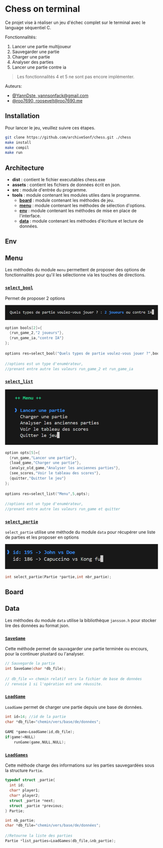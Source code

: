 # Chess on terminal

Ce projet vise à réaliser un jeu d'échec complet sur le terminal avec le language séquentiel C.

Fonctionnalités:
1. Lancer une partie multijoueur
1. Sauvegarder une partie
1. Charger une partie
1. Analyser des parties
1. Lancer une partie contre ia

>Les fonctionnalités 4 et 5 ne sont pas encore implémenter.

Auteurs: 

- [@YannDste, yannsonfack@gmail.com](https://github.com/YannDste)
- [@roo7690, roosevelt@roo7690.me](https://github.com/roo7690)

## Installation

Pour lancer le jeu, veuillez suivre ces étapes.

```sh
git clone https://github.com/archiveSonf/chess.git ./chess
make install
make compil
make run
```

## Architecture

- **dist** : contient le fichier executables chess.exe
- **assets** : contient les fichiers de données écrit en json.
- **src** : module d'entrée du programme. 
- **tools** : module contenant les modules utiles dans le programme.
    - **[board](#Board)** : module contenant les méthodes de jeu.
    - **[menu](#Menu)** : module contenant les méthodes de sélection d'options.
    - **[env](#Env)** : module contenant les méthodes de mise en place de l'interface.
    - **[data](#Data)** : module contenant les méthodes d'écriture et lecture de données.

## Env
## Menu

Les méthodes du module `menu` permettent de proposer des options de fonctionnalités pour qu'il les sélectionne via les touches de directions.

### [`select_bool`](https://github.com/archiveSonf/chess/blob/chess/tools/menu/bool.c)

Permet de proposer 2 options

![select_bool.png](img/select_bool.png)

```c
option bools[2]={
  {run_game_2,"2 joueurs"},
  {run_game_ia,"contre IA"}
};

options res=select_bool("Quels types de partie voulez-vous jouer ?",bools);

//options est un type d'enumérateur, 
//prenant entre autre les valeurs run_game_2 et run_game_ia
```

### [`select_list`](https://github.com/archiveSonf/chess/blob/chess/tools/menu/list.c)

![select_list.png](img/select_list.png)

```c
option opts[5]={
  {run_game,"Lancer une partie"},
  {load_game,"Charger une partie"},
  {analyz_old_game,"Analyser les anciennes parties"},
  {see_scores,"Voir le tableau des scores"},
  {quitter,"Quitter le jeu"}
};

options res=select_list("Menu",5,opts);

//options est un type d'enumérateur, 
//prenant entre autre les valeurs run_game et quitter
```

### [`select_partie`](https://github.com/archiveSonf/chess/blob/chess/tools/menu/list.c)

`select_partie` utilise une méthode du module `data` pour récupérer une liste de parties et les proposer en options

![select_partie.png](img/select_partie.png)

```c
int select_partie(Partie *partie,int nbr_partie);
```

## Board
## Data

Les méthodes du module ``data`` utilise la bibliothèque `jansson.h` pour stocker lire des données au format json.

### [`SaveGame`](https://github.com/archiveSonf/chess/blob/chess/tools/data/save.c)

Cette méthode permet de sauvagarder une partie terminée ou encours, pour la continuer plustard ou l'analyser.

```c
// Sauvegarde la partie
int SaveGame(char *db_file); 

// db_file => chemin relatif vers la fichier de base de données
// renvoie 1 si l'opération est une réussite.
```

### [`LoadGame`](https://github.com/archiveSonf/chess/blob/chess/tools/data/load.c)

`LoadGame` permet de charger une partie depuis une base de données.

```c
int id=14; //id de la partie
char *db_file="chemin/vers/base/de/données";

GAME *game=LoadGame(id,db_file);
if(game!=NULL)
    runGame(game,NULL,NULL);
```

### [`LoadGames`](https://github.com/archiveSonf/chess/blob/chess/tools/data/load.c)

Cette méthode charge des informations sur les parties sauvegardées sous la structure `Partie`.
```c
typedef struct _partie{
  int id;
  char* player1;
  char* player2;
  struct _partie *next;
  struct _partie *previous;
} Partie;
```
```c
int nb_partie;
char *db_file="chemin/vers/base/de/données";

//Retourne la liste des parties
Partie *list_parties=LoadGames(db_file,&nb_partie);
```
